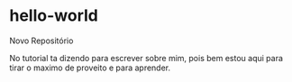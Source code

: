 # hello-world
Novo Repositório

No tutorial ta dizendo para escrever sobre mim, pois bem estou aqui para tirar o maximo de proveito e para aprender.
